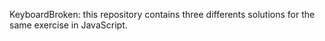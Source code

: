 KeyboardBroken: this repository contains three differents solutions for the same exercise in JavaScript.
